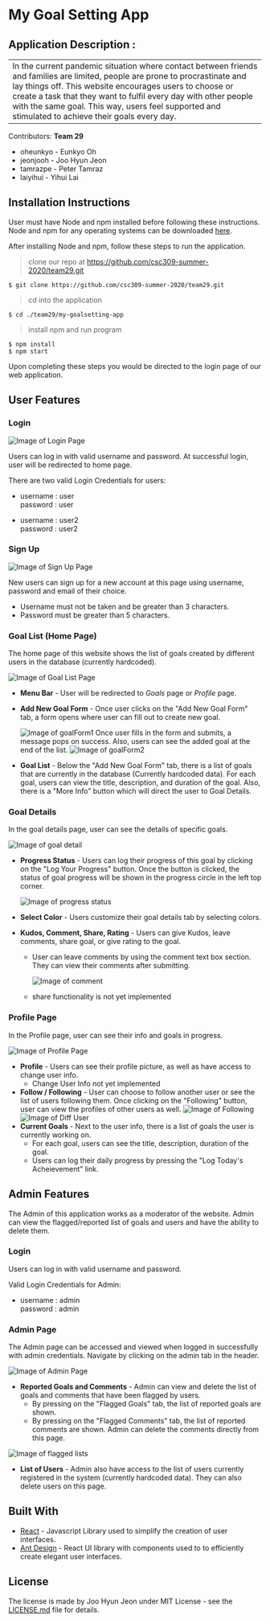 # My Goal Setting App

## Application Description :
<table> <tr> <td>
In the current pandemic situation where contact between friends and families are limited, people are prone to procrastinate and lay things off. This website encourages users to choose or create a task that they want to fulfil every day with other people with the same goal. This way, users feel supported and stimulated to achieve their goals every day. 
</td> </tr> </table>

Contributors:
**Team 29**
- oheunkyo - Eunkyo Oh  
- jeonjooh - Joo Hyun Jeon  
- tamrazpe - Peter Tamraz  
- laiyihui - Yihui Lai  

## Installation Instructions

User must have Node and npm installed before following these instructions.
Node and npm for any operating systems can be downloaded [here](https://nodejs.org/en/download/).

After installing Node and npm, follow these steps to run the application.

> clone our repo at https://github.com/csc309-summer-2020/team29.git
```
$ git clone https://github.com/csc309-summer-2020/team29.git
```

> cd into the application
```
$ cd ./team29/my-goalsetting-app
```

> install npm and run program
```
$ npm install
$ npm start
```

Upon completing these steps you would be directed to the login page of our web application.

## User Features

### Login

![Image of Login Page](https://github.com/csc309-summer-2020/team29/blob/master/readme_img/login.png)

Users can log in with valid username and password. At successful login, user will be redirected to home page.

There are two valid Login Credentials for users: 

* username : user   
  password : user

* username : user2   
  password : user2

### Sign Up

![Image of Sign Up Page](https://github.com/csc309-summer-2020/team29/blob/master/readme_img/signup.png)

New users can sign up for a new account at this page using username, password and email of their choice.

- Username must not be taken and be greater than 3 characters.
- Password must be greater than 5 characters.

### Goal List (Home Page)

The home page of this website shows the list of goals created by different users in the database (currently hardcoded).

![Image of Goal List Page](https://github.com/csc309-summer-2020/team29/blob/master/readme_img/goalList.png)

* **Menu Bar** - User will be redirected to *Goals* page or *Profile* page.
* **Add New Goal Form** - Once user clicks on the "Add New Goal Form" tab, a form opens where user can fill out to create new goal.

  ![Image of goalForm1](https://github.com/csc309-summer-2020/team29/blob/master/readme_img/goalForm1.png)
  Once user fills in the form and submits, a message pops on success.
  Also, users can see the added goal at the end of the list.
  ![Image of goalForm2](https://github.com/csc309-summer-2020/team29/blob/master/readme_img/goalForm2.png)

* **Goal List** - Below the "Add New Goal Form" tab, there is a list of goals that are currently in the database (Currently hardcoded data).
  For each goal, users can view the title, description, and duration of the goal. Also, there is a "More Info" button which will direct the user to Goal Details.

### Goal Details

In the goal details page, user can see the details of specific goals.

![Image of goal detail](https://github.com/csc309-summer-2020/team29/blob/master/readme_img/detail.png)

* **Progress Status** - Users can log their progress of this goal by clicking on the "Log Your Progress" button. Once the button is clicked, the status of goal progress will be shown in the progress circle in the left top corner. 

  ![Image of progress status](https://github.com/csc309-summer-2020/team29/blob/master/readme_img/progress.png)

* **Select Color** - Users customize their goal details tab by selecting colors.
* **Kudos, Comment, Share, Rating**  - Users can give Kudos, leave comments, share goal, or give rating to the goal.
  - User can leave comments by using the comment text box section. They can view their comments after submitting.
  
    ![Image of comment](https://github.com/csc309-summer-2020/team29/blob/master/readme_img/comment.png)
    
  - share functionality is not yet implemented

### Profile Page

In the Profile page, user can see their info and goals in progress.

![Image of Profile Page](https://github.com/csc309-summer-2020/team29/blob/master/readme_img/profile.png)

* **Profile** - Users can see their profile picture, as well as have access to change user info.
  - Change User Info not yet implemented
* **Follow / Following** - User can choose to follow another user or see the list of users following them. Once clicking on the "Following" button, user can view the profiles of other users as well.
  ![Image of Following](https://github.com/csc309-summer-2020/team29/blob/master/readme_img/following.png)
  ![Image of Diff User](https://github.com/csc309-summer-2020/team29/blob/master/readme_img/diff_user.png)
* **Current Goals** - Next to the user info, there is a list of goals the user is currently working on.
  - For each goal, users can see the title, description, duration of the goal.
  - Users can log their daily progress by pressing the "Log Today's Acheievement" link.

## Admin Features

The Admin of this application works as a moderator of the website. 
Admin can view the flagged/reported list of goals and users and have the ability to delete them.

### Login

Users can log in with valid username and password.

Valid Login Credentials for Admin: 

* username : admin      
  password : admin

### Admin Page

The Admin page can be accessed and viewed when logged in successfully with admin credentials. Navigate by clicking on the admin tab in the header.

![Image of Admin Page](https://github.com/csc309-summer-2020/team29/blob/master/readme_img/admin.png)

* **Reported Goals and Comments** - Admin can view and delete the list of goals and comments that have been flagged by users. 
  - By pressing on the "Flagged Goals" tab, the list of reported goals are shown.
  - By pressing on the "Flagged Comments" tab, the list of reported comments are shown. Admin can delete the comments directly from this page.
  
![Image of flagged lists](https://github.com/csc309-summer-2020/team29/blob/master/readme_img/flagged.png)

* **List of Users** - Admin also have access to the list of users currently registered in the system (currently hardcoded data). They can also delete users on this page.


## Built With

* [React](https://reactjs.org/) - Javascript Library used to simplify the creation of user interfaces.
* [Ant Design](https://ant.design/) - React UI library with components used to to efficiently create elegant user interfaces.

## License

The license is made by Joo Hyun Jeon under MIT License - see the [LICENSE.md](LICENSE.md) file for details.
